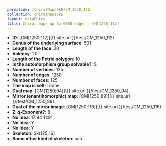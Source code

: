 ```yaml
--- 
 permalink: /chiralMaps6kE/CM_1250_112 
 collection: chiralMaps6kE
 layout: dataEntry
 title: Chiral maps up to 6000 edges - CM[1250;112]
---
```


- **ID**: [CM[1250;112]]({{ site.url }}/test/CM_1250_112)
- **Genus of the underlying surface**: 501
- **Length of the face**: 20
- **Valency**: 20
- **Length of the Petrie polygon**: 10
- **Is the automorphism group solvable?**: S
- **Number of vertices**: 125
- **Number of edges**: 1250
- **Number of faces**: 125
- **The map is self-**: none
- **Dual map**: [CM[1250;94]]({{ site.url }}/test/CM_1250_94)
- **Mirror (enantihomorphic) map**: [CM[1250;89]]({{ site.url }}/test/CM_1250_89)
- **Dual of the mirror image**: [CM[1250;116]]({{ site.url }}/test/CM_1250_116)
- **Z_q-Exponent?**: 8
- **No idea**:  17:94 11:91
- **No idea**: Y
- **No idea**: Y
- **Skeleton**: Sk(125;16)
- **Some other kind of skeleton**: nan
